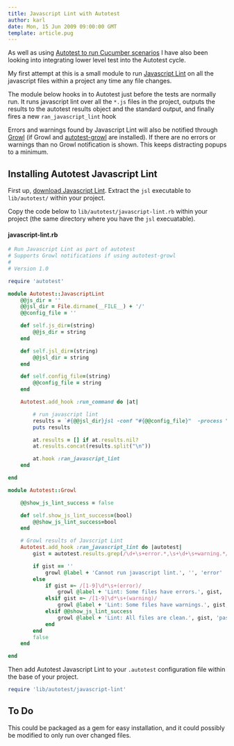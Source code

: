 ```yaml
---
title: Javascript Lint with Autotest
author: karl
date: Mon, 15 Jun 2009 09:00:00 GMT
template: article.pug
---
```


As well as using [Autotest to run Cucumber scenarios](/articles/autotest-cucumber-and-growl/) I have also been looking into integrating lower level test into the Autotest cycle.

My first attempt at this is a small module to run [Javascript Lint](http://javascriptlint.com/) on all the javascript files within a project any time any file changes.

The module below hooks in to Autotest just before the tests are normally run. It runs javascript lint over all the `*.js` files in the project, outputs the results to the autotest results object and the standard output, and finally fires a new `ran_javascript_lint` hook

Errors and warnings found by Javascript Lint will also be notified through [Growl](http://growl.info/) (if Growl and [autotest-growl](http://github.com/svoop/autotest-growl/tree/master) are installed). If there are no errors or warnings than no Growl notification is shown. This keeps distracting popups to a minimum.

## Installing Autotest Javascript Lint

First up, [download Javascript Lint](http://javascriptlint.com/download.htm). Extract the `jsl` executable to `lib/autotest/` within your project.

Copy the code below to `lib/autotest/javascript-lint.rb` within your project (the same directory where you have the `jsl` execuatable).

#### javascript-lint.rb

```ruby
# Run Javascript Lint as part of autotest
# Supports Growl notifications if using autotest-growl
#
# Version 1.0

require 'autotest'

module Autotest::JavascriptLint
    @@js_dir = ''
    @@jsl_dir = File.dirname(__FILE__) + '/'
    @@config_file = ''

    def self.js_dir=(string)
        @@js_dir = string
    end

    def self.jsl_dir=(string)
        @@jsl_dir = string
    end

    def self.config_file=(string)
        @@config_file = string
    end

    Autotest.add_hook :run_command do |at|

        # run javascript lint
        results = `#{@@jsl_dir}jsl -conf "#{@@config_file}"  -process "#{@@js_dir}*.js" +recurse`
        puts results

        at.results = [] if at.results.nil?
        at.results.concat(results.split("\n"))

        at.hook :ran_javascript_lint
    end

end

module Autotest::Growl

    @@show_js_lint_success = false

    def self.show_js_lint_success=(bool)
        @@show_js_lint_success=bool
    end

    # Growl results of Javscript Lint
    Autotest.add_hook :ran_javascript_lint do |autotest|
        gist = autotest.results.grep(/\d+\s+error.*,\s+\d+\s+warning.*/).join(" / ").strip()

        if gist == ''
            growl @label + 'Cannot run javascript lint.', '', 'error'
        else
            if gist =~ /[1-9]\d*\s+(error)/
                growl @label + 'Lint: Some files have errors.', gist, 'failed'
            elsif gist =~ /[1-9]\d*\s+(warning)/
                growl @label + 'Lint: Some files have warnings.', gist, 'pending'
            elsif @@show_js_lint_success
                growl @label + 'Lint: All files are clean.', gist, 'passed'
            end
        end
        false
    end

end
```

Then add Autotest Javascript Lint to your `.autotest` configuration file within the base of your project.

```ruby
require 'lib/autotest/javascript-lint'
```

## To Do

This could be packaged as a gem for easy installation, and it could possibly be modified to only run over changed files.
